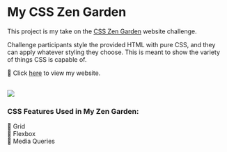 # My CSS Zen Garden

This project is my take on the [CSS Zen Garden](http://csszengarden.com/) website challenge.

Challenge participants style the provided HTML with pure CSS, and they can apply whatever styling they choose. This is meant to show the variety of things CSS is capable of.

:link: Click [here](https://dayna-schlenk.github.io/css-zen-garden/) to view my website.

<br>

<img src="images/website-scroll.gif">

<br>

### CSS Features Used in My Zen Garden:
:doughnut: Grid <br>
:doughnut: Flexbox <br>
:doughnut: Media Queries <br>